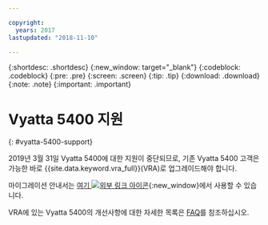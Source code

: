 ```yaml
---

copyright:
  years: 2017
lastupdated: "2018-11-10"

---
```


{:shortdesc: .shortdesc}
{:new_window: target="_blank"}
{:codeblock: .codeblock}
{:pre: .pre}
{:screen: .screen}
{:tip: .tip}
{:download: .download}
{:note: .note}
{:important: .important}

# Vyatta 5400 지원
{: #vyatta-5400-support}

2019년 3월 31일 Vyatta 5400에 대한 지원이 중단되므로, 기존 Vyatta 5400 고객은 가능한 바로 {{site.data.keyword.vra_full}}(VRA)로 업그레이드해야 합니다.

마이그레이션 안내서는 [여기 ![외부 링크 아이콘](../../icons/launch-glyph.svg "외부 링크 아이콘")](http://wpc.c320.edgecastcdn.net/00C320/Vyatta%205400%20to%20Virtual%20Router%20Appliance%20Upgrade%20Options.pdf){:new_window}에서 사용할 수 있습니다.

VRA에 있는 Vyatta 5400의 개선사항에 대한 자세한 목록은 [FAQ](/docs/infrastructure/virtual-router-appliance?topic=virtual-router-appliance-faqs-for-ibm-virtual-router-appliance#what-improvements-does-the-virtual-router-appliance-vyatta-5600-have-over-the-vyatta-5400-)를 참조하십시오.
